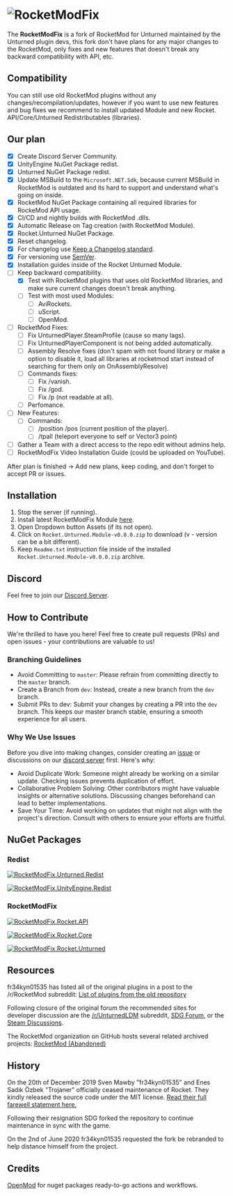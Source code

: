 # ![RocketModFix][rocketmodfix_logo]

The **RocketModFix** is a fork of RocketMod for Unturned maintained by the Unturned plugin devs, this fork don't have plans for any major changes to the RocketMod, only fixes and new features that doesn't break any backward compatibility with API, etc.

## Compatibility

You can still use old RocketMod plugins without any changes/recompilation/updates, however if you want to use new features and bug fixes we recommend to install updated Module and new Rocket. API/Core/Unturned Redistributables (libraries).

## Our plan

- [x] Create Discord Server Community.
- [x] UnityEngine NuGet Package redist.
- [x] Unturned NuGet Package redist.
- [x] Update MSBuild to the `Microsoft.NET.Sdk`, because current MSBuild in RocketMod is outdated and its hard to support and understand what's going on inside.
- [x] RocketMod NuGet Package containing all required libraries for RockeMod API usage.
- [x] CI/CD and nightly builds with RocketMod .dlls.
- [x] Automatic Release on Tag creation (with RocketMod Module).
- [x] Rocket.Unturned NuGet Package.
- [x] Reset changelog.
- [x] For changelog use [Keep a Changelog standard][keep_a_changelog_url].
- [x] For versioning use [SemVer][semver_url].
- [x] Installation guides inside of the Rocket Unturned Module.
- [ ] Keep backward compatibility.
	- [x] Test with RocketMod plugins that uses old RocketMod libraries, and make sure current changes doesn't break anything.
	- [ ] Test with most used Modules:
		- [ ] AviRockets.
		- [ ] uScript.
		- [ ] OpenMod.
- [ ] RocketMod Fixes:
	- [ ] Fix UnturnedPlayer.SteamProfile (cause so many lags). 
	- [ ] Fix UnturnedPlayerComponent is not being added automatically.
	- [ ] Assembly Resolve fixes (don't spam with not found library or make a option to disable it, load all libraries at rocketmod start instead of searching for them only on OnAssemblyResolve)
	- [ ] Commands fixes:
		- [ ] Fix /vanish.
		- [ ] Fix /god.
		- [ ] Fix /p (not readable at all).
	- [ ] Perfomance.
- [ ] New Features:
	- [ ] Commands:
		- [ ] /position /pos (current position of the player).
		- [ ] /tpall (teleport everyone to self or Vector3 point)
- [ ] Gather a Team with a direct access to the repo edit without admins help.
- [ ] RocketModFix Video Installation Guide (could be uploaded on YouTube).

After plan is finished -> Add new plans, keep coding, and don't forget to accept PR or issues.

## Installation

1. Stop the server (if running).
1. Install latest RocketModFix Module [here](https://github.com/RocketModFix/RocketModFix/releases).
2. Open Dropdown button Assets (if its not open).
3. Click on `Rocket.Unturned.Module-v0.0.0.zip` to download (v - version can be a bit different).
4. Keep `Readme.txt` instruction file inside of the installed `Rocket.Unturned.Module-v0.0.0.zip` archive.

## Discord

Feel free to join our [Discord Server][discordserver_url].

## How to Contribute
We're thrilled to have you here! Feel free to create pull requests (PRs) and open issues - your contributions are valuable to us!

### Branching Guidelines
- Avoid Committing to `master`: Please refrain from committing directly to the `master` branch.
- Create a Branch from `dev`: Instead, create a new branch from the `dev` branch.
- Submit PRs to dev: Submit your changes by creating a PR into the `dev` branch. This keeps our master branch stable, ensuring a smooth experience for all users.

### Why We Use Issues
Before you dive into making changes, consider creating an [issue][issues_url] or discussions on our [discord server][discordserver_url] first. Here's why:

- Avoid Duplicate Work: Someone might already be working on a similar update. Checking issues prevents duplication of effort.
- Collaborative Problem Solving: Other contributors might have valuable insights or alternative solutions. Discussing changes beforehand can lead to better implementations.
- Save Your Time: Avoid working on updates that might not align with the project's direction. Consult with others to ensure your efforts are fruitful.

## NuGet Packages

### Redist

[![RocketModFix.Unturned.Redist][badge_RocketModFix.Unturned.Redist]][nuget_package_RocketModFix.Unturned.Redist]

[![RocketModFix.UnityEngine.Redist][badge_RocketModFix.UnityEngine.Redist]][nuget_package_RocketModFix.UnityEngine.Redist]

### RocketModFix

[![RocketModFix.Rocket.API][badge_RocketModFix.Rocket.API]][nuget_package_RocketModFix.Rocket.API]

[![RocketModFix.Rocket.Core][badge_RocketModFix.Rocket.Core]][nuget_package_RocketModFix.Rocket.Core]

[![RocketModFix.Rocket.Unturned][badge_RocketModFix.Rocket.Unturned]][nuget_package_RocketModFix.Rocket.Unturned]

## Resources

fr34kyn01535 has listed all of the original plugins in a post to the /r/RocketMod subreddit: [List of plugins from the old repository](https://www.reddit.com/r/rocketmod/comments/ek4i7b/)

Following closure of the original forum the recommended sites for developer discussion are the [/r/UnturnedLDM](https://www.reddit.com/r/UnturnedLDM/) subreddit, [SDG Forum](https://forum.smartlydressedgames.com/c/modding/ldm), or the [Steam Discussions](https://steamcommunity.com/app/304930/discussions/17/).

The RocketMod organization on GitHub hosts several related archived projects: [RocketMod (Abandoned)](https://github.com/RocketMod)

## History

On the 20th of December 2019 Sven Mawby "fr34kyn01535" and Enes Sadık Özbek "Trojaner" officially ceased maintenance of Rocket. They kindly released the source code under the MIT license. [Read their full farewell statement here.](https://github.com/RocketMod/Rocket/blob/master/Farewell.md)

Following their resignation SDG forked the repository to continue maintenance in sync with the game.

On the 2nd of June 2020 fr34kyn01535 requested the fork be rebranded to help distance himself from the project.

## Credits

[OpenMod][openmod_github_repository] for nuget packages ready-to-go actions and workflows.

[keep_a_changelog_url]: https://keepachangelog.com/en/1.1.0/
[semver_url]: https://semver.org/

[rocketmodfix_logo]: https://raw.githubusercontent.com/RocketModFix/RocketModFix/master/resources/RocketModFix.png

[issues_url]: https://github.com/RocketModFix/RocketModFix/issues

[nuget_package_RocketModFix.Unturned.Redist]: https://www.nuget.org/packages/RocketModFix.Unturned.Redist
[badge_RocketModFix.Unturned.Redist]: https://img.shields.io/nuget/v/RocketModFix.Unturned.Redist?label=RocketModFix.Unturned.Redist&link=https%3A%2F%2Fwww.nuget.org%2Fpackages%2FRocketModFix.Unturned.Redist

[nuget_package_RocketModFix.UnityEngine.Redist]: https://www.nuget.org/packages/RocketModFix.UnityEngine.Redist
[badge_RocketModFix.UnityEngine.Redist]: https://img.shields.io/nuget/v/RocketModFix.UnityEngine.Redist?label=RocketModFix.UnityEngine.Redist&link=https%3A%2F%2Fwww.nuget.org%2Fpackages%2FRocketModFix.UnityEngine.Redist

[nuget_package_RocketModFix.Rocket.API]: https://www.nuget.org/packages/RocketModFix.Rocket.API
[badge_RocketModFix.Rocket.API]: https://img.shields.io/nuget/v/RocketModFix.Rocket.API?label=RocketModFix.Rocket.API&link=https%3A%2F%2Fwww.nuget.org%2Fpackages%2FRocketModFix.Rocket.API

[nuget_package_RocketModFix.Rocket.Core]: https://www.nuget.org/packages/RocketModFix.Rocket.Core
[badge_RocketModFix.Rocket.Core]: https://img.shields.io/nuget/v/RocketModFix.Rocket.Core?label=RocketModFix.Rocket.Core&link=https%3A%2F%2Fwww.nuget.org%2Fpackages%2FRocketModFix.Rocket.Core

[nuget_package_RocketModFix.Rocket.Unturned]: https://www.nuget.org/packages/RocketModFix.Rocket.Unturned
[badge_RocketModFix.Rocket.Unturned]: https://img.shields.io/nuget/v/RocketModFix.Rocket.Unturned?label=RocketModFix.Rocket.Unturned&link=https%3A%2F%2Fwww.nuget.org%2Fpackages%2FRocketModFix.Rocket.Unturned

[discordserver_url]: https://discord.gg/z6VM7taWeG 

[openmod_github_repository]: https://github.com/openmod/openmod